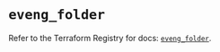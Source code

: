 # `eveng_folder`

Refer to the Terraform Registry for docs: [`eveng_folder`](https://registry.terraform.io/providers/corentinptrl/eveng/0.1.7/docs/resources/folder).
